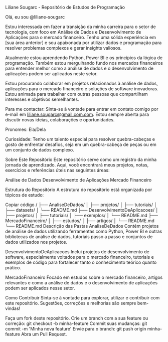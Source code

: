 Liliane Sougarc - Repositório de Estudos de Programação

Olá, eu sou @liliane-sougarc

Estou interessada em fazer a transição da minha carreira para o setor de tecnologia, com foco em Análise de Dados e Desenvolvimento de Aplicações para o mercado financeiro. Tenho uma sólida experiência em [sua área anterior] e sou apaixonada por utilizar dados e programação para resolver problemas complexos e gerar insights valiosos.

Atualmente estou aprendendo Python, Power BI e os princípios da lógica de programação. Também estou mergulhando fundo nos mercados financeiros para entender melhor como a análise de dados e o desenvolvimento de aplicações podem ser aplicados neste setor.

Estou procurando colaborar em projetos relacionados à análise de dados, aplicações para o mercado financeiro e soluções de software inovadoras. Estou animada para trabalhar com outras pessoas que compartilham interesses e objetivos semelhantes.

Para me contactar: Sinta-se à vontade para entrar em contato comigo por e-mail em liliane.sougarc@gmail.com.com. Estou sempre aberta para discutir novas ideias, colaborações e oportunidades.

Pronomes: Ela/Dela

Curiosidade: Tenho um talento especial para resolver quebra-cabeças e gosto de enfrentar desafios, seja em um quebra-cabeça de peças ou em um conjunto de dados complexo.

Sobre Este Repositório
Este repositório serve como um registro da minha jornada de aprendizado. Aqui, você encontrará meus projetos, notas, exercícios e referências úteis nas seguintes áreas:

Análise de Dados
Desenvolvimento de Aplicações
Mercado Financeiro

Estrutura do Repositório
A estrutura do repositório está organizada por tópicos de estudo:

Copiar código
/
├── AnaliseDeDados/
│   ├── projetos/
│   ├── tutoriais/
│   ├── datasets/
│   └── README.md
├── DesenvolvimentoDeAplicacoes/
│   ├── projetos/
│   ├── tutoriais/
│   ├── exemplos/
│   └── README.md
├── MercadoFinanceiro/
│   ├── estudos/
│   ├── artigos/
│   └── README.md
└── README.md
Descrição das Pastas
AnaliseDeDados
Contém projetos de análise de dados utilizando ferramentas como Python, Power BI e outras bibliotecas de análise de dados, tutoriais passo a passo e conjuntos de dados utilizados nos projetos.

DesenvolvimentoDeAplicacoes
Inclui projetos de desenvolvimento de software, especialmente voltados para o mercado financeiro, tutoriais e exemplos de código para fortalecer tanto o conhecimento teórico quanto prático.

MercadoFinanceiro
Focado em estudos sobre o mercado financeiro, artigos relevantes e como a análise de dados e o desenvolvimento de aplicações podem ser aplicados nesse setor.

Como Contribuir
Sinta-se à vontade para explorar, utilizar e contribuir com este repositório. Sugestões, correções e melhorias são sempre bem-vindas!

Faça um fork deste repositório.
Crie um branch com a sua feature ou correção: git checkout -b minha-feature
Commit suas mudanças: git commit -m 'Minha nova feature'
Envie para o branch: git push origin minha-feature
Abra um Pull Request.
